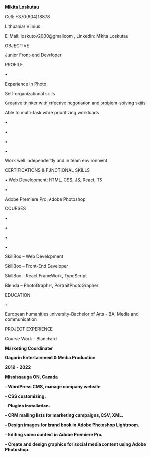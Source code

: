 ﻿

**Mikita Loskutau**

Cell: +370(604)18878

Lithuania/ Vilnius

E-Mail: loskutov2000@gmailcom , LinkedIn: Mikita Loskutau

OBJECTIVE

Junior Front-end Developer

PROFILE

•

Experience in Photo

Self-organizational skills

Creative thinker with effective negotiation and problem-solving skills

Able to multi-task while prioritizing workloads

•

•

•

•

Work well independently and in team environment

CERTIFICATIONS & FUNCTIONAL SKILLS

• Web Development: HTML, CSS, JS, React, TS

•

Adobe Premiere Pro, Adobe Photoshop

COURSES

•

•

•

•

SkillBox – Web Development

SkillBox – Front-End Developer

SkillBox – React FrameWork, TypeScript

Blenda – PhotoGrapher, PortraitPhotoGrapher

EDUCATION

•

European humanities university-Bachelor of Arts - BA, Media and communication

PROJECT EXPERIENCE

Course Work - Blanchard

**Marketing Coordinator**

**Gagarin Entertainment & Media Production**

**2019 - 2022**

**Mississauga ON, Canada**

**- WordPress CMS, manage company website.**

**- CSS customizing.**

**- Plugins installation.**

**- CRM mailing lists for marketing campaigns, CSV, XML.**

**- Design images for brand book in Adobe Photoshop Lightroom.**

**- Editing video content in Adobe Premiere Pro.**

**- Create and design graphics for social media content using Adobe Photoshop.**

